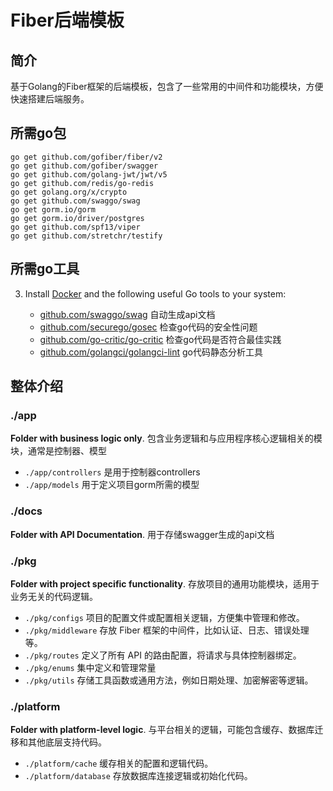 # Fiber后端模板

## 简介
基于Golang的Fiber框架的后端模板，包含了一些常用的中间件和功能模块，方便快速搭建后端服务。

## 所需go包
```
go get github.com/gofiber/fiber/v2
go get github.com/gofiber/swagger
go get github.com/golang-jwt/jwt/v5
go get github.com/redis/go-redis
go get golang.org/x/crypto
go get github.com/swaggo/swag
go get gorm.io/gorm
go get gorm.io/driver/postgres
go get github.com/spf13/viper
go get github.com/stretchr/testify
```

## 所需go工具
3. Install [Docker](https://www.docker.com/get-started) and the following useful Go tools to your system:

   - [github.com/swaggo/swag](https://github.com/swaggo/swag) 自动生成api文档
   - [github.com/securego/gosec](https://github.com/securego/gosec) 检查go代码的安全性问题
   - [github.com/go-critic/go-critic](https://github.com/go-critic/go-critic) 检查go代码是否符合最佳实践
   - [github.com/golangci/golangci-lint](https://github.com/golangci/golangci-lint) go代码静态分析工具

## 整体介绍

### ./app

**Folder with business logic only**. 包含业务逻辑和与应用程序核心逻辑相关的模块，通常是控制器、模型

- `./app/controllers` 是用于控制器controllers
- `./app/models` 用于定义项目gorm所需的模型

### ./docs

**Folder with API Documentation**. 用于存储swagger生成的api文档

### ./pkg

**Folder with project specific functionality**. 存放项目的通用功能模块，适用于业务无关的代码逻辑。

- `./pkg/configs` 项目的配置文件或配置相关逻辑，方便集中管理和修改。
- `./pkg/middleware` 存放 Fiber 框架的中间件，比如认证、日志、错误处理等。
- `./pkg/routes` 定义了所有 API 的路由配置，将请求与具体控制器绑定。
- `./pkg/enums` 集中定义和管理常量
- `./pkg/utils` 存储工具函数或通用方法，例如日期处理、加密解密等逻辑。

### ./platform

**Folder with platform-level logic**. 与平台相关的逻辑，可能包含缓存、数据库迁移和其他底层支持代码。

- `./platform/cache` 缓存相关的配置和逻辑代码。
- `./platform/database` 存放数据库连接逻辑或初始化代码。


